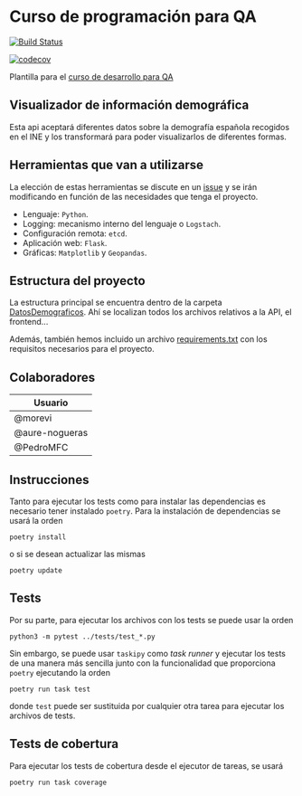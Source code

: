 # Curso de programación para QA

[![Build Status](https://travis-ci.org/tdd-organization-afp/DatosDemograficos.svg?branch=master)](https://travis-ci.org/github/tdd-organization-afp/DatosDemograficos)


[![codecov](https://codecov.io/gh/tdd-organization-afp/DatosDemograficos/branch/master/graph/badge.svg)](https://codecov.io/gh/tdd-organization-afp/DatosDemograficos)


Plantilla para el [curso de desarrollo para QA](https://jj.github.io/curso-tdd)

## Visualizador de información demográfica

Esta api aceptará diferentes datos sobre la demografía española recogidos en el INE y los transformará para poder visualizarlos de diferentes formas.

## Herramientas que van a utilizarse

La elección de estas herramientas se discute en un [issue](https://github.com/tdd-organization-afp/tdd-provisional/issues/7) y se irán modificando en función de las necesidades que tenga el proyecto.

- Lenguaje: `Python`.
- Logging: mecanismo interno del lenguaje o `Logstach`.
- Configuración remota: `etcd`.
- Aplicación web: `Flask`.
- Gráficas: `Matplotlib` y `Geopandas`.

## Estructura del proyecto

La estructura principal se encuentra dentro de la carpeta [DatosDemograficos](https://github.com/tdd-organization-afp/DatosDemograficos/tree/master/DatosDemogr%C3%A1ficos). Ahí se localizan todos los archivos relativos a la API, el frontend...

Además, también hemos incluido un archivo [requirements.txt](https://github.com/tdd-organization-afp/DatosDemograficos/blob/master/requirements.txt) con los requisitos necesarios para el proyecto.

## Colaboradores

| Usuario |
|---------|
| @morevi  |
| @aure-nogueras  |
| @PedroMFC  |

## Instrucciones

Tanto para ejecutar los tests como para instalar las dependencias es necesario tener instalado `poetry`. Para la instalación de dependencias se usará la orden

```console
poetry install
```

o si se desean actualizar las mismas

```console
poetry update
```

## Tests

Por su parte, para ejecutar los archivos con los tests se puede usar la orden

```console
python3 -m pytest ../tests/test_*.py
```

Sin embargo, se puede usar `taskipy` como *task runner* y ejecutar los tests de una manera más sencilla junto con la funcionalidad que proporciona `poetry` ejecutando la orden

```console
poetry run task test
```

donde `test` puede ser sustituida por cualquier otra tarea para ejecutar los archivos de tests.

## Tests de cobertura

Para ejecutar los tests de cobertura desde el ejecutor de tareas, se usará

```console
poetry run task coverage
```

